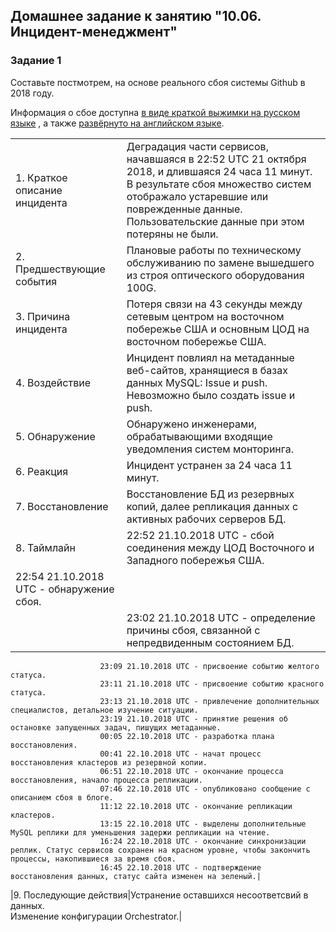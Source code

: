 ## Домашнее задание к занятию "10.06. Инцидент-менеджмент"

### Задание 1

Составьте постмотрем, на основе реального сбоя системы Github в 2018 году.

Информация о сбое доступна [в виде краткой выжимки на русском языке](https://habr.com/ru/post/427301/) , а
также [развёрнуто на английском языке](https://github.blog/2018-10-30-oct21-post-incident-analysis/).  

|       |       |
|:-------|:-------|
|1. Краткое описание инцидента  |Деградация части сервисов, начавшаяся в 22:52 UTC 21 октября 2018, и длившаяся 24 часа 11 минут. В результате сбоя множество систем отображало устаревшие или поврежденные данные. Пользовательские данные при этом потеряны не были.|
|2. Предшествующие события  |Плановые работы по техническому обслуживанию по замене вышедшего из строя оптического оборудования 100G.|
|3. Причина инцидента  |Потеря связи на 43 секунды между сетевым центром на восточном побережье США и основным ЦОД на восточном побережье США.|
|4. Воздействие        |Инцидент повлиял на метаданные веб-сайтов, хранящиеся в базах данных MySQL: Issue и push. Невозможно было создать issue и push.|
|5. Обнаружение        |Обнаружено инженерами, обрабатывающими входящие уведомления систем монторинга.|
|6. Реакция            |Инцидент устранен за 24 часа 11 минут.|
|7. Восстановление     |Восстановление БД из резервных копий, далее репликация данных с активных рабочих серверов БД.|
|8. Таймлайн           |22:52 21.10.2018 UTC - сбой соединения между ЦОД Восточного и Западного побережья США.
                        22:54 21.10.2018 UTC - обнаружение сбоя. |
                       |23:02 21.10.2018 UTC - определение причины сбоя, связанной с непредвиденным состоянием БД. |
                        23:09 21.10.2018 UTC - присвоение событию желтого статуса.
                        23:11 21.10.2018 UTC - присвоение событию красного статуса.
                        23:13 21.10.2018 UTC - привлечение дополнительных специалистов, детальное изучение ситуации.
                        23:19 21.10.2018 UTC - принятие решения об остановке запущенных задач, пишущих метаданные.
                        00:05 22.10.2018 UTC - разработка плана восстановления.
                        00:41 22.10.2018 UTC - начат процесс восстановления кластеров из резервной копии.
                        06:51 22.10.2018 UTC - окончание процесса восстановления, начало процесса репликации.
                        07:46 22.10.2018 UTC - опубликовано сообщение с описанием сбоя в блоге.
                        11:12 22.10.2018 UTC - окончание репликации кластеров.
                        13:15 22.10.2018 UTC - выделены дополнительные MySQL реплики для уменьшения задержи репликации на чтение.
                        16:24 22.10.2018 UTC - окончание синхронизации реплик. Статус сервисов сохранен на красном уровне, чтобы закончить процессы, накопившиеся за время сбоя.
                        16:45 22.10.2018 UTC - подтверждение восстановления данных, статус сайта изменен на зеленый.|
|9. Последующие действия|Устранение оставшихся несоответсвий в данных.  <br>Изменение конфигурации Orchestrator.|

